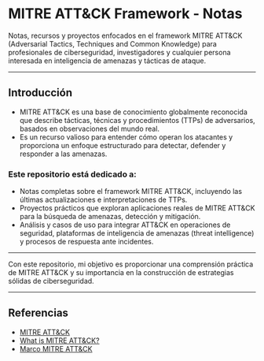 # MITRE ATT&CK Framework - Notas

Notas, recursos y proyectos enfocados en el framework MITRE ATT&CK (Adversarial Tactics, Techniques and Common Knowledge) para profesionales de ciberseguridad, investigadores y cualquier persona interesada en inteligencia de amenazas y tácticas de ataque.

---

## Introducción
- MITRE ATT&CK es una base de conocimiento globalmente reconocida que describe tácticas, técnicas y procedimientos (TTPs) de adversarios, basados en observaciones del mundo real. 
- Es un recurso valioso para entender cómo operan los atacantes y proporciona un enfoque estructurado para detectar, defender y responder a las amenazas.

### Este repositorio está dedicado a:
- Notas completas sobre el framework MITRE ATT&CK, incluyendo las últimas actualizaciones e interpretaciones de TTPs.
- Proyectos prácticos que exploran aplicaciones reales de MITRE ATT&CK para la búsqueda de amenazas, detección y mitigación.
- Análisis y casos de uso para integrar ATT&CK en operaciones de seguridad, plataformas de inteligencia de amenazas (threat intelligence) y procesos de respuesta ante incidentes.

---

Con este repositorio, mi objetivo es proporcionar una comprensión práctica de MITRE ATT&CK y su importancia en la construcción de estrategias sólidas de ciberseguridad.

---
## Referencias 
- [MITRE ATT&CK](https://attack.mitre.org/)
- [What is MITRE ATT&CK?](https://www.broadcom.com/topics/mitre-attack)
- [Marco MITRE ATT&CK](https://www.ibm.com/es-es/topics/mitre-attack)
